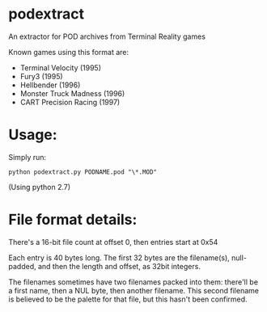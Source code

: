 # podextract
 An extractor for POD archives from Terminal Reality games
 
 Known games using this format are:

 * Terminal Velocity (1995)
 * Fury3 (1995)
 * Hellbender (1996)
 * Monster Truck Madness (1996)
 * CART Precision Racing (1997)

# Usage: 

Simply run:

``` python podextract.py PODNAME.pod "\*.MOD" ```

(Using python 2.7)

# File format details:
There's a 16-bit file count at offset 0, then entries start at 0x54

Each entry is 40 bytes long. The first 32 bytes are the filename(s), null-padded, and then the length and offset, as 32bit integers. 

The filenames sometimes have two filenames packed into them: there'll be a first name, then a NUL byte, then another filename. This second filename is believed to be the palette for that file, but this hasn't been confirmed. 
